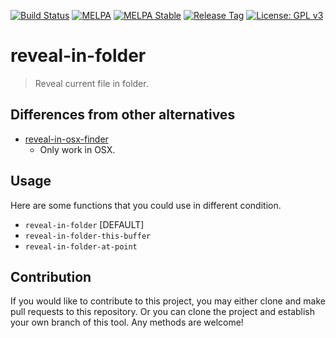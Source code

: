[![Build Status](https://travis-ci.com/jcs090218/reveal-in-folder.svg?branch=master)](https://travis-ci.com/jcs090218/reveal-in-folder)
[![MELPA](https://melpa.org/packages/reveal-in-folder-badge.svg)](https://melpa.org/#/reveal-in-folder)
[![MELPA Stable](https://stable.melpa.org/packages/reveal-in-folder-badge.svg)](https://stable.melpa.org/#/reveal-in-folder)
[![Release Tag](https://img.shields.io/github/tag/jcs-elpa/reveal-in-folder.svg?label=release)](https://github.com/jcs-elpa/reveal-in-folder/releases/latest)
[![License: GPL v3](https://img.shields.io/badge/License-GPL%20v3-blue.svg)](https://www.gnu.org/licenses/gpl-3.0)


# reveal-in-folder
> Reveal current file in folder.


## Differences from other alternatives

* [reveal-in-osx-finder](https://github.com/kaz-yos/reveal-in-osx-finder)
  - Only work in OSX.


## Usage

Here are some functions that you could use in different condition.

* `reveal-in-folder` [DEFAULT]
* `reveal-in-folder-this-buffer`
* `reveal-in-folder-at-point`


## Contribution

If you would like to contribute to this project, you may either
clone and make pull requests to this repository. Or you can
clone the project and establish your own branch of this tool.
Any methods are welcome!
